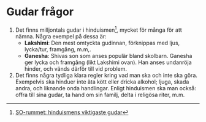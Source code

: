# Gudar frågor

1. Det finns milljontals gudar i hinduismen[^1], mycket för många för att nämna. Några exempel på dessa är:
    - **Lakshimi**: Den mest omtyckta gudinnan, förknippas med ljus, lycka/tur, framgång, m.m,.
    - **Ganesha**: Shivas son som anses populär bland skolbarn. Ganesha ger lycka och framgång (likt Lakshimi ovan). Han anses undanröja hinder, och vänds därför till vid problem.
2. Det finns några tydliga klara regler kring vad man ska och inte ska göra. Exempelvis ska hinduer inte äta kött eller dricka alkohol; ljuga, skada andra, och liknande onda handlingar. Enligt hinduismen ska man också: offra till sina gudar, ta hand om sin familj, delta i religösa riter, m.m.

[^1]: [SO-rummet: hinduismens viktigaste gudar](https://www.so-rummet.se/fakta-artiklar/hinduismens-viktigaste-gudar#)